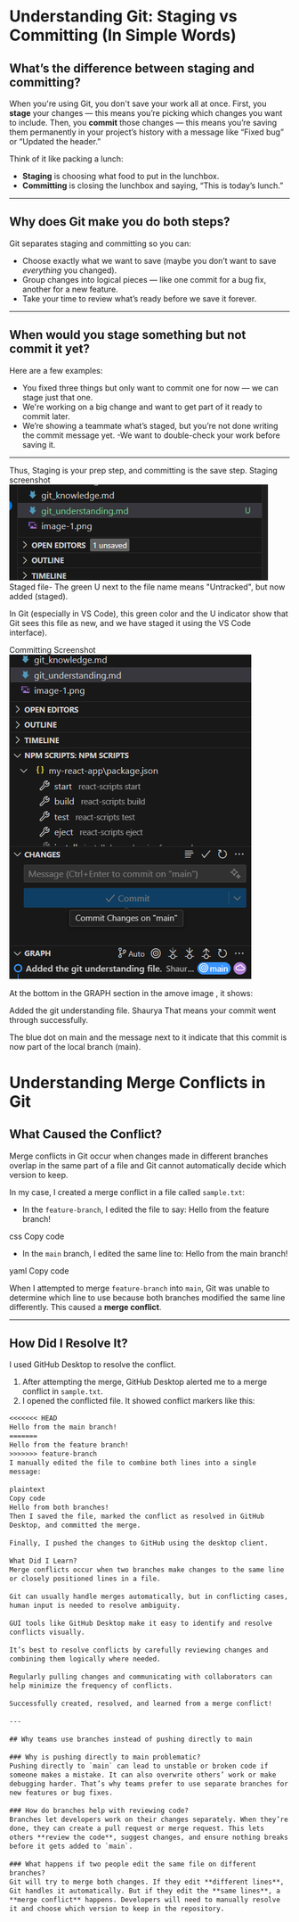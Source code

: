 # Understanding Git: Staging vs Committing (In Simple Words)

## What’s the difference between staging and committing?

When you're using Git, you don't save your work all at once. First, you **stage** your changes — this means you’re picking which changes you want to include. Then, you **commit** those changes — this means you’re saving them permanently in your project’s history with a message like “Fixed bug” or “Updated the header.”

Think of it like packing a lunch:
- **Staging** is choosing what food to put in the lunchbox.
- **Committing** is closing the lunchbox and saying, “This is today’s lunch.”

---

## Why does Git make you do both steps?

Git separates staging and committing so you can:
- Choose exactly what we want to save (maybe you don’t want to save *everything* you changed).
- Group changes into logical pieces — like one commit for a bug fix, another for a new feature.
- Take your time to review what’s ready before we save it forever.

---

## When would you stage something but not commit it yet?

Here are a few examples:
- You fixed three things but only want to commit one for now — we can stage just that one.
- We're working on a big change and want to get part of it ready to commit later.
- We’re showing a teammate what’s staged, but you’re not done writing the commit message yet.
-We want to double-check your work before saving it.

---

Thus,  Staging is your prep step, and committing is the save step.
Staging screenshot
![alt text](image-12.png)
Staged file- The green U next to the file name means "Untracked", but now added (staged).

In Git (especially in VS Code), this green color and the U indicator show that Git sees this file as new, and we have staged it using the VS Code interface).

Committing Screenshot
![alt text](image-13.png)

At the bottom in the GRAPH section in the amove image , it shows:

Added the git understanding file. Shaurya
That means your commit went through successfully.

The blue dot on main and the message next to it indicate that this commit is now part of the local branch (main).


# Understanding Merge Conflicts in Git

## What Caused the Conflict?

Merge conflicts in Git occur when changes made in different branches overlap in the same part of a file and Git cannot automatically decide which version to keep.

In my case, I created a merge conflict in a file called `sample.txt`:

- In the `feature-branch`, I edited the file to say:
Hello from the feature branch!

css
Copy code

- In the `main` branch, I edited the same line to:
Hello from the main branch!

yaml
Copy code

When I attempted to merge `feature-branch` into `main`, Git was unable to determine which line to use because both branches modified the same line differently. This caused a **merge conflict**.

---

## How Did I Resolve It?

I used GitHub Desktop to resolve the conflict.

1. After attempting the merge, GitHub Desktop alerted me to a merge conflict in `sample.txt`.
2. I opened the conflicted file. It showed conflict markers like this:

 ```plaintext
 <<<<<<< HEAD
 Hello from the main branch!
 =======
 Hello from the feature branch!
 >>>>>>> feature-branch
I manually edited the file to combine both lines into a single message:

plaintext
Copy code
Hello from both branches!
Then I saved the file, marked the conflict as resolved in GitHub Desktop, and committed the merge.

Finally, I pushed the changes to GitHub using the desktop client.

What Did I Learn?
Merge conflicts occur when two branches make changes to the same line or closely positioned lines in a file.

Git can usually handle merges automatically, but in conflicting cases, human input is needed to resolve ambiguity.

GUI tools like GitHub Desktop make it easy to identify and resolve conflicts visually.

It’s best to resolve conflicts by carefully reviewing changes and combining them logically where needed.

Regularly pulling changes and communicating with collaborators can help minimize the frequency of conflicts.

Successfully created, resolved, and learned from a merge conflict!

---

## Why teams use branches instead of pushing directly to main

### Why is pushing directly to main problematic?
Pushing directly to `main` can lead to unstable or broken code if someone makes a mistake. It can also overwrite others’ work or make debugging harder. That’s why teams prefer to use separate branches for new features or bug fixes.

### How do branches help with reviewing code?
Branches let developers work on their changes separately. When they’re done, they can create a pull request or merge request. This lets others **review the code**, suggest changes, and ensure nothing breaks before it gets added to `main`.

### What happens if two people edit the same file on different branches?
Git will try to merge both changes. If they edit **different lines**, Git handles it automatically. But if they edit the **same lines**, a **merge conflict** happens. Developers will need to manually resolve it and choose which version to keep in the repository.
